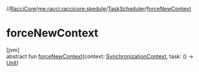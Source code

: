 //[RacciCore](../../../index.md)/[me.racci.raccicore.skedule](../index.md)/[TaskScheduler](index.md)/[forceNewContext](force-new-context.md)

# forceNewContext

[jvm]\
abstract fun [forceNewContext](force-new-context.md)(context: [SynchronizationContext](../-synchronization-context/index.md), task: () -&gt; [Unit](https://kotlinlang.org/api/latest/jvm/stdlib/kotlin/-unit/index.html))
